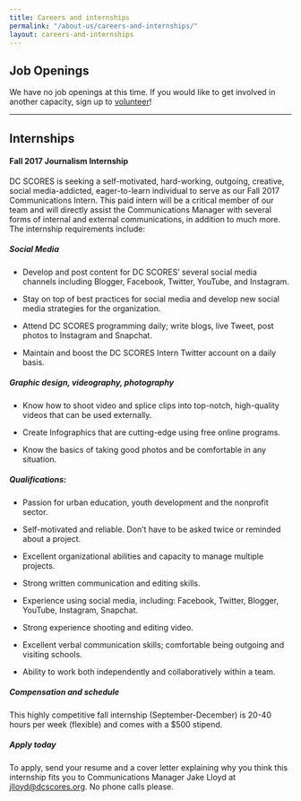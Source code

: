```yaml
---
title: Careers and internships
permalink: "/about-us/careers-and-internships/"
layout: careers-and-internships
---
```


## Job Openings

We have no job openings at this time. If you would like to get involved in another capacity, sign up to [volunteer](/volunteer)!

---

## Internships

#### Fall 2017 Journalism Internship

DC SCORES is seeking a self-motivated, hard-working, outgoing, creative, social media-addicted, eager-to-learn individual to serve as our Fall 2017 Communications Intern. This paid intern will be a critical member of our team and will directly assist the Communications Manager with several forms of internal and external communications, in addition to much more. The internship requirements include:

##### Social Media

- Develop and post content for DC SCORES’ several social media channels including Blogger, Facebook, Twitter, YouTube, and Instagram.

- Stay on top of best practices for social media and develop new social media strategies for the organization.

- Attend DC SCORES programming daily; write blogs, live Tweet, post photos to Instagram and Snapchat.

- Maintain and boost the DC SCORES Intern Twitter account on a daily basis.

##### Graphic design, videography, photography

- Know how to shoot video and splice clips into top-notch, high-quality videos that can be used externally.

- Create Infographics that are cutting-edge using free online programs.

- Know the basics of taking good photos and be comfortable in any situation.

##### Qualifications:

- Passion for urban education, youth development and the nonprofit sector.

- Self-motivated and reliable. Don’t have to be asked twice or reminded about a project.

- Excellent organizational abilities and capacity to manage multiple projects.

- Strong written communication and editing skills.

- Experience using social media, including: Facebook, Twitter, Blogger, YouTube, Instagram, Snapchat.

- Strong experience shooting and editing video.

- Excellent verbal communication skills; comfortable being outgoing and visiting schools.

- Ability to work both independently and collaboratively within a team.

##### Compensation and schedule

This highly competitive fall internship (September-December) is 20-40 hours per week (flexible) and comes with a $500 stipend.

##### Apply today

To apply, send your resume and a cover letter explaining why you think this internship fits you to Communications Manager Jake Lloyd at [jlloyd@dcscores.org](mailto:jlloyd@dcscores.org). No phone calls please.















